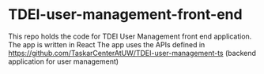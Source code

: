 # TDEI-user-management-front-end

This repo holds the code for TDEI User Management front end application. The app is written in React
The app uses the APIs defined in https://github.com/TaskarCenterAtUW/TDEI-user-management-ts (backend application for user management)

